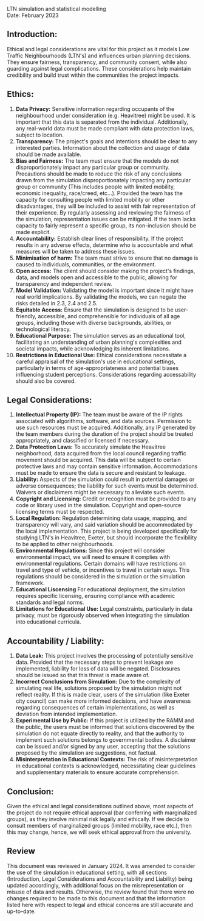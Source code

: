 LTN simulation and statistical modelling\
Date: February 2023
## Introduction:
Ethical and legal considerations are vital for this project as it models Low Traffic Neighbourhoods (LTN's) and influences urban planning decisions. They ensure fairness, transparency, and community consent, while also guarding against legal complications. These considerations help maintain credibility and build trust within the communities the project impacts.  


## Ethics:
1. **Data Privacy:** Sensitive information regarding occupants of the neighbourhood under consideration (e.g. Heavitree) might be used. It is important that this data is separated from the individual. Additionally, any real-world data must be made compliant with data protection laws, subject to location.
2. **Transparency:** The project's goals and intentions should be clear to any interested parties. Information about the collection and usage of data should be made available. 
3. **Bias and Fairness:** The team must ensure that the models do not disproportionately impact any particular group or community. Precautions should be made to reduce the risk of any conclusions drawn from the simulation disproportionately impacting any particular group or community (This includes people with limited mobility, economic inequality, race/creed, etc...). Provided the team has the capacity for consulting people with limited mobility or other disadvantages, they will be included to assist with fair representation of their experience. By regularly assessing and reviewing the fairness of the simulation, representation issues can be mitigated. If the team lacks capacity to fairly represent a specific group, its non-inclusion should be made explicit.
4. **Accountability:** Establish clear lines of responsibility. If the project results in any adverse effects, determine who is accountable and what measures will be taken to address these issues. 
5. **Minimisation of harm:** The team must strive to ensure that no damage is caused to individuals, communities, or the environment.
6. **Open access:** The client should consider making the project's findings, data, and models open and accessible to the public, allowing for transparency and independent review.
7. **Model Validation:** Validating the model is important since it might have real world implications. By validating the models, we can negate the risks detailed in 2.3, 2.4 and 2.5. 
8. **Equitable Access:** Ensure that the simulation is designed to be user-friendly, accessible, and comprehensible for individuals of all age groups, including those with diverse backgrounds, abilities, or technological literacy.
9. **Educational Purpose:** The simulation serves as an educational tool, facilitating an understanding of urban planning's complexities and societal impacts, while acknowledging its inherent limitations.
10. **Restrictions in Eductional Use:** Ethical considerations necessitate a careful appraisal of the simulation's use in educational settings, particularly in terms of age-appropriateness and potential biases influencing student perceptions. Considerations regarding accessability should also be covered.

 
## Legal Considerations:
1. **Intellectual Property (IP):** The team must be aware of the IP rights associated with algorithms, software, and data sources. Permission to use such resources must be acquired. Additionally, any IP generated by the team members during the duration of the project should be treated appropriately, and classified or licensed if necessary. 
2. **Data Protection Laws:** To accurately simulate the Heavitree neighborhood, data acquired from the local council regarding traffic movement should be acquired. This data will be subject to certain protective laws and may contain sensitive information. Accommodations must be made to ensure the data is secure and resistant to leakage.
3. **Liability:** Aspects of the simulation could result in potential damages or adverse consequences; the liability for such events must be determined. Waivers or disclaimers might be necessary to alleviate such events. 
4. **Copyright and Licensing:** Credit or recognition must be provided to any code or library used in the simulation. Copyright and open-source licensing terms must be respected. 
5. **Local Regulation:** Regulation determining data usage, mapping, and transparency will vary, and said variation should be accommodated by the local implementation. This project is being developed specifically for studying LTN's in Heavitree, Exeter, but should incorporate the flexibility to be applied to other neighbourhoods. 
6. **Environmental Regulations:** Since this project will consider environmental impact, we will need to ensure it complies with environmental regulations. Certain domains will have restrictions on travel and type of vehicle, or incentives to travel in certain ways. This regulations should be considered in the simulation or the simulation framework.
7. **Educational Liscensing** For educational deployment, the simulation requires specific licensing, ensuring compliance with academic standards and legal norms.
8. **Limitations for Educational Use:** Legal constraints, particularly in data privacy, must be rigorously observed when integrating the simulation into educational curricula.


## Accountability / Liability:
1. **Data Leak:** This project involves the processing of potentially sensitive data. Provided that the necessary steps to prevent leakage are implemented, liability for loss of data will be negated. Disclosures should be issued so that this threat is made aware of. 
2. **Incorrect Conclusions from Simulation:** Due to the complexity of simulating real life, solutions proposed by the simulation might not reflect reality. If this is made clear, users of the simulation (like Exeter city council) can make more informed decisions, and have awareness regarding consequences of certain implementations, as well as deviation from intended implementation. 
3. **Experimental Use by Public:** If this project is utilized by the RAMM and the public, the users must be informed that solutions discovered by the simulation do not equate directly to reality, and that the authority to implement such solutions belongs to governmental bodies. A disclaimer can be issued and/or signed by any user, accepting that the solutions proposed by the simulation are suggestions, not factual.
4. **Misinterpretation in Educational Contexts:** The risk of misinterpretation in educational contexts is acknowledged, necessitating clear guidelines and supplementary materials to ensure accurate comprehension.


## Conclusion:
Given the ethical and legal considerations outlined above, most aspects of the project do not require ethical approval (bar conferring with marginalized groups), as they involve minimal risk legally and ethically. If we decide to consult members of marginalized groups (limited mobility, race etc.), then this may change, hence, we will seek ethical approval from the university.


## Review
This document was reviewed in January 2024. It was amended to consider the use of the simulation in educational setting, with all sections (Introduction, Legal Considerations and Accountability and Liability) being updated accordingly, with additional focus on
the misrepresentation or misuse of data and results. Otherwise, the review found that there were no changes required to be made to this document and that the information listed here with respect to legal and ethical concerns are still accurate and up-to-date.
